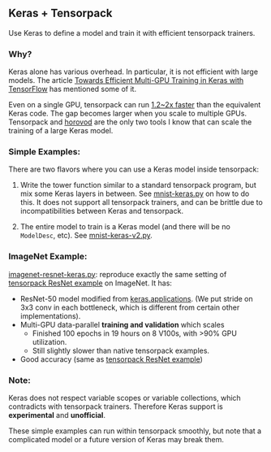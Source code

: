 
## Keras + Tensorpack

Use Keras to define a model and train it with efficient tensorpack trainers.

### Why?
Keras alone has various overhead. In particular, it is not efficient with large models.
The article [Towards Efficient Multi-GPU Training in Keras with TensorFlow](https://medium.com/rossum/towards-efficient-multi-gpu-training-in-keras-with-tensorflow-8a0091074fb2)
has mentioned some of it.

Even on a single GPU, tensorpack can run [1.2~2x faster](https://github.com/tensorpack/benchmarks/tree/master/other-wrappers)
than the equivalent Keras code. The gap becomes larger when you scale to multiple GPUs.
Tensorpack and [horovod](https://github.com/uber/horovod/blob/master/examples/keras_imagenet_resnet50.py)
are the only two tools I know that can scale the training of a large Keras model.

### Simple Examples:

There are two flavors where you can use a Keras model inside tensorpack:

1. Write the tower function similar to a standard tensorpack program, but mix some Keras layers in
	 between. See [mnist-keras.py](mnist-keras.py) on how to do this.
	 It does not support all tensorpack trainers, and can be brittle due to
	 incompatibilities between Keras and tensorpack.

2. The entire model to train is a Keras model (and there will be no `ModelDesc`, etc).
	 See [mnist-keras-v2.py](mnist-keras-v2.py).

### ImageNet Example:

[imagenet-resnet-keras.py](imagenet-resnet-keras.py):
reproduce exactly the same setting of [tensorpack ResNet example](../ResNet) on ImageNet.
It has:

+ ResNet-50 model modified from [keras.applications](https://github.com/tensorflow/tensorflow/blob/master/tensorflow/python/keras/_impl/keras/applications/resnet50.py).
	(We put stride on 3x3 conv in each bottleneck, which is different from certain other implementations).
+ Multi-GPU data-parallel __training and validation__ which scales
	+ Finished 100 epochs in 19 hours on 8 V100s, with >90% GPU utilization.
	+ Still slightly slower than native tensorpack examples.
+ Good accuracy (same as [tensorpack ResNet example](../ResNet))

### Note:

Keras does not respect variable scopes or variable
collections, which contradicts with tensorpack trainers.
Therefore Keras support is __experimental__ and __unofficial__.

These simple examples can run within tensorpack smoothly, but note that a
complicated model or a future version of Keras may break them.
